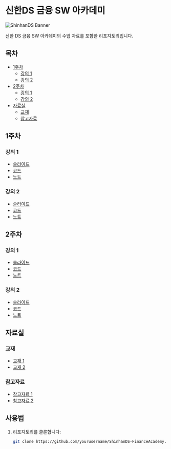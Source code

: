 # 신한DS 금융 SW 아카데미

![ShinhanDS Banner](https://example.com/banner-image) <!-- 배너 이미지 URL을 실제 이미지 URL로 변경 -->

신한 DS 금융 SW 아카데미의 수업 자료를 포함한 리포지토리입니다.

## 목차

- [1주차](#1주차)
  - [강의 1](#강의-1)
  - [강의 2](#강의-2)
- [2주차](#2주차)
  - [강의 1](#강의-1-1)
  - [강의 2](#강의-2-1)
- [자료실](#자료실)
  - [교재](#교재)
  - [참고자료](#참고자료)

## 1주차

### 강의 1
- [슬라이드](Week1/Lecture1/slides.pdf)
- [코드](Week1/Lecture1/code/)
- [노트](Week1/Lecture1/notes.md)

### 강의 2
- [슬라이드](Week1/Lecture2/slides.pdf)
- [코드](Week1/Lecture2/code/)
- [노트](Week1/Lecture2/notes.md)

## 2주차

### 강의 1
- [슬라이드](Week2/Lecture1/slides.pdf)
- [코드](Week2/Lecture1/code/)
- [노트](Week2/Lecture1/notes.md)

### 강의 2
- [슬라이드](Week2/Lecture2/slides.pdf)
- [코드](Week2/Lecture2/code/)
- [노트](Week2/Lecture2/notes.md)

## 자료실

### 교재
- [교재 1](resources/textbooks/textbook1.pdf)
- [교재 2](resources/textbooks/textbook2.pdf)

### 참고자료
- [참고자료 1](resources/references/reference1.pdf)
- [참고자료 2](resources/references/reference2.pdf)

## 사용법

1. 리포지토리를 클론합니다:
   ```sh
   git clone https://github.com/yourusername/ShinhanDS-FinanceAcademy.git

